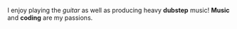 I enjoy playing the _guitar_ as well as producing heavy **dubstep** music! __Music__ and __coding__ are my passions.
